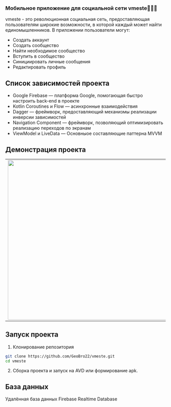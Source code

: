 ### Мобильное приложение для социальной сети vmeste💫✨🌟

vmeste - это революционная социальная сеть, предоставляющая пользователям широкие возможности, в которой каждый может найти единомышленников. В приложении пользователи могут:
- Создать аккаунт
- Создать сообщество
- Найти необходимое сообщество
- Вступить в сообщество
- Синициировать личные сообщения
- Редактировать профиль

## Список зависимостей проекта

- Google Firebase — платформа Google, помогающая быстро настроить back-end в проекте
- Kotlin Coroutines и Flow — асинхронные взаимодействия
- Dagger — фреймворк, предоставляющий механизмы реализации инверсии зависимостей
- Navigation Component — фреймворк, позволяющий оптимизировать реализацию переходов по экранам
- ViewModel и LiveData — Основныое составляющие паттерна MVVM

## Демонстрация проекта

<div align="center">
  <table>
    <tr>
      <td><img src="https://user-images.githubusercontent.com/91619570/231086724-f7ef9dde-6fee-4a2e-a1c8-004dc40006b0.png" align="middle" height="500px"></td>
      <td><img src="https://user-images.githubusercontent.com/91619570/231088156-4453b7b1-2b22-48fb-b5fb-2c543ef804d9.png" align="middle" height="500px"></td>
      <td><img src="https://user-images.githubusercontent.com/91619570/231088349-6975f281-4254-40f0-b0fe-8b8adaa9b212.png" align="middle" height="500px"></td>
      <td><img src="https://user-images.githubusercontent.com/91619570/231088502-7076a839-c4ec-4bba-8034-49d9f307da8a.png" align="middle" height="500px"></td>
    </tr>
  </table>
</div>




## Запуск проекта

1. Клонирование репозитория
```bash
git clone https://github.com/GeoBro22/vmeste.git
cd vmeste
```

2. Сборка проекта и запуск на AVD или формирование apk.

## База данных

Удалённая база данных Firebase Realtime Database
